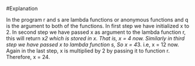 #Explanation

In the program r and s are lambda functions or anonymous functions and q is the argument to both of the functions. In first step we have initialized x to 2. In second step we have passed x as argument to the lambda function r, this will return x*2 which is stored in x. That is, x = 4 now. Similarly in third step we have passed x to lambda function s, So x = 4*3. i.e, x = 12 now. Again in the last step, x is multiplied by 2 by passing it to function r. Therefore, x = 24.